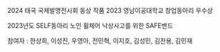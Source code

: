 2024 태국 국제발명전시회 동상 작품
2023 영남이공대학교 창업동아리 우수상

2023년도 SELF동아리 노인 휠체어 낙상사고를 위한 SAFE밴드

참여자 : 한상희, 이성진, 우영아, 전민혁, 이지호, 김성민, 김찬용, 김민재
